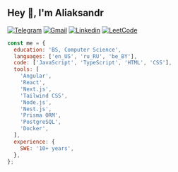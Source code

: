 ## Hey 👋, I'm Aliaksandr

[![Telegram](https://img.shields.io/badge/Telegram-2CA5E0?style=for-the-badge&logo=telegram&logoColor=white)](https://t.me/lexzhukov)
[![Gmail](https://img.shields.io/badge/-Gmail-%23333?style=for-the-badge&logo=gmail&logoColor=white)](mailto:lexzhukovpro@gmail.com)
[![Linkedin](https://img.shields.io/badge/LinkedIn-0077B5?style=for-the-badge&logo=linkedin&logoColor=white)](https://www.linkedin.com/in/lexzhukov/)
[![LeetCode](https://img.shields.io/badge/-LeetCode-FFA116?style=for-the-badge&logo=LeetCode&logoColor=black)](https://leetcode.com/u/lexzhukov/)

```js
const me = {
  education: 'BS, Computer Science',
  languages: ['en_US', 'ru_RU', 'be_BY'],
  code: ['JavaScript', 'TypeScript', 'HTML', 'CSS'],
  tools: [
    'Angular',
    'React',
    'Next.js',
    'Tailwind CSS',
    'Node.js',
    'Nest.js',
    'Prisma ORM',
    'PostgreSQL',
    'Docker',
  ],
  experience: {
    SWE: '10+ years',
  },
};
```
